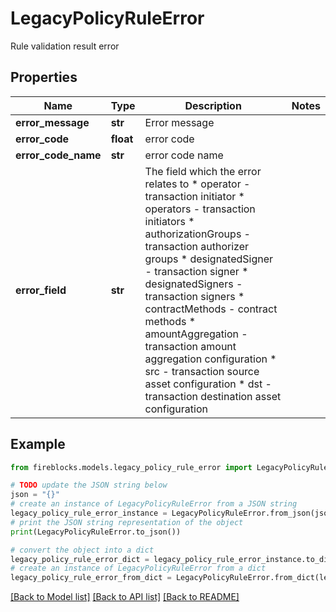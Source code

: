 # LegacyPolicyRuleError

Rule validation result error

## Properties

Name | Type | Description | Notes
------------ | ------------- | ------------- | -------------
**error_message** | **str** | Error message | 
**error_code** | **float** | error code | 
**error_code_name** | **str** | error code name | 
**error_field** | **str** | The field which the error relates to * operator - transaction initiator * operators - transaction initiators * authorizationGroups - transaction authorizer groups * designatedSigner - transaction signer * designatedSigners - transaction signers * contractMethods - contract methods * amountAggregation - transaction amount aggregation configuration * src - transaction source asset configuration * dst - transaction destination asset configuration  | 

## Example

```python
from fireblocks.models.legacy_policy_rule_error import LegacyPolicyRuleError

# TODO update the JSON string below
json = "{}"
# create an instance of LegacyPolicyRuleError from a JSON string
legacy_policy_rule_error_instance = LegacyPolicyRuleError.from_json(json)
# print the JSON string representation of the object
print(LegacyPolicyRuleError.to_json())

# convert the object into a dict
legacy_policy_rule_error_dict = legacy_policy_rule_error_instance.to_dict()
# create an instance of LegacyPolicyRuleError from a dict
legacy_policy_rule_error_from_dict = LegacyPolicyRuleError.from_dict(legacy_policy_rule_error_dict)
```
[[Back to Model list]](../README.md#documentation-for-models) [[Back to API list]](../README.md#documentation-for-api-endpoints) [[Back to README]](../README.md)


